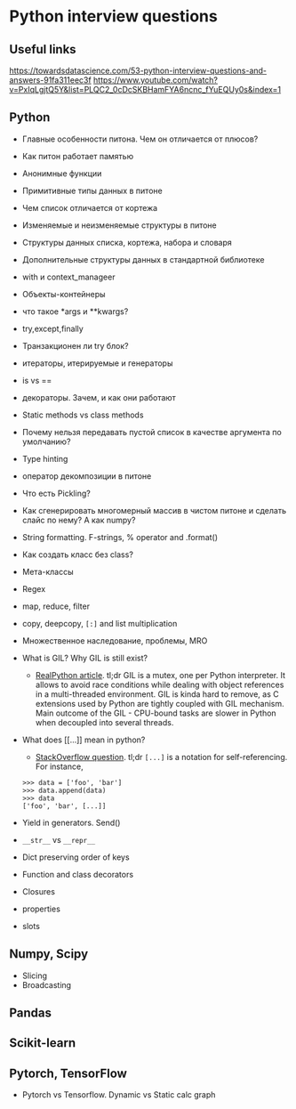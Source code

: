 # Python interview questions

## Useful links

https://towardsdatascience.com/53-python-interview-questions-and-answers-91fa311eec3f
https://www.youtube.com/watch?v=PxIqLgjtQ5Y&list=PLQC2_0cDcSKBHamFYA6ncnc_fYuEQUy0s&index=1


## Python

- Главные особенности питона. Чем он отличается от плюсов?
- Как питон работает памятью
- Анонимные функции
- Примитивные типы данных в питоне
- Чем список отличается от кортежа
- Изменяемые и неизменяемые структуры в питоне
- Структуры данных списка, кортежа, набора и словаря
- Дополнительные структуры данных в стандартной библиотеке
- with и context_manageer
- Объекты-контейнеры
- что такое *args и **kwargs?
- try,except,finally
- Транзакционен ли try блок?
- итераторы, итерируемые и генераторы
- is vs ==
- декораторы. Зачем, и как они работают
- Static methods vs class methods
- Почему нельзя передавать пустой список в качестве аргумента по умолчанию?
- Type hinting
- оператор декомпозиции в питоне
- Что есть Pickling?
- Как сгенерировать многомерный массив в чистом питоне и сделать слайс по нему? А как numpy?
- String formatting. F-strings, % operator and .format()
- Как создать класс без class?
- Мета-классы
- Regex
- map, reduce, filter
- copy, deepcopy, `[:]` and list multiplication
- Множественное наследование, проблемы, MRO

- What is GIL? Why GIL is still exist?
  - [RealPython article](https://realpython.com/python-gil/). tl;dr GIL is a mutex, one per Python
    interpreter. It allows to avoid race conditions while dealing with object references in a
    multi-threaded environment. GIL is kinda hard to remove, as C extensions used by Python are 
    tightly coupled with GIL mechanism. Main outcome of the GIL - CPU-bound tasks are slower in
    Python when decoupled into several threads.

- What does [[…]] mean in python?
  - [StackOverflow question](https://stackoverflow.com/questions/15849399/self-referencing-lists).
  tl;dr `[...]` is a notation for self-referencing. For instance, 
  ```
  >>> data = ['foo', 'bar']
  >>> data.append(data)
  >>> data
  ['foo', 'bar', [...]]
  ```
- Yield in generators. Send()
- `__str__` vs `__repr__`
- Dict preserving order of keys
- Function and class decorators
- Closures
- properties
- slots

## Numpy, Scipy

- Slicing
- Broadcasting

## Pandas

## Scikit-learn

## Pytorch, TensorFlow

- Pytorch vs Tensorflow. Dynamic vs Static calc graph
